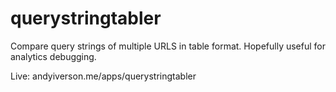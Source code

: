# querystringtabler
Compare query strings of multiple URLS in table format. Hopefully useful for analytics debugging.

Live: andyiverson.me/apps/querystringtabler
